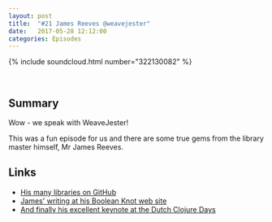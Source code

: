 ```yaml
---
layout: post
title:  "#21 James Reeves @weavejester"
date:   2017-05-28 12:12:00
categories: Episodes
---
```


{% include soundcloud.html number="322130082" %}

<br>

## Summary

Wow - we speak with WeaveJester!

This was a fun episode for us and there are some true gems from the library master himself, Mr James Reeves.

## Links

- <a href="https://github.com/weavejester" target="_blank">His many libraries on GitHub</a>
- <a href="https://www.booleanknot.com" target="_blank">James' writing at his Boolean Knot web site</a>
- <a href="https://youtu.be/zznwKCifC1A?list=PLjzcwcP9P2Lc1ECd6sG0F4TnUVQBdYbmX"
     target="_blank">And finally his excellent keynote at the Dutch Clojure Days</a>


